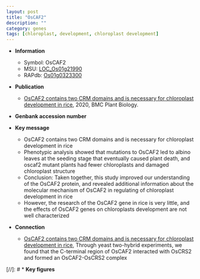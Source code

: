 ```yaml
---
layout: post
title: "OsCAF2"
description: ""
category: genes
tags: [chloroplast, development, chloroplast development]
---
```


* **Information**  
    + Symbol: OsCAF2  
    + MSU: [LOC_Os01g21990](http://rice.plantbiology.msu.edu/cgi-bin/ORF_infopage.cgi?orf=LOC_Os01g21990)  
    + RAPdb: [Os01g0323300](http://rapdb.dna.affrc.go.jp/viewer/gbrowse_details/irgsp1?name=Os01g0323300)  

* **Publication**  
    + [OsCAF2 contains two CRM domains and is necessary for chloroplast development in rice](http://www.ncbi.nlm.nih.gov/pubmed?term=OsCAF2+contains+two+CRM+domains+and+is+necessary+for+chloroplast+development+in+rice%5BTitle%5D), 2020, BMC Plant Biology.

* **Genbank accession number**  

* **Key message**  
    + OsCAF2 contains two CRM domains and is necessary for chloroplast development in rice
    + Phenotypic analysis showed that mutations to OsCAF2 led to albino leaves at the seeding stage that eventually caused plant death, and oscaf2 mutant plants had fewer chloroplasts and damaged chloroplast structure
    + Conclusion: Taken together, this study improved our understanding of the OsCAF2 protein, and revealed additional information about the molecular mechanism of OsCAF2 in regulating of chloroplast development in rice
    + However, the research of the OsCAF2 gene in rice is very little, and the effects of OsCAF2 genes on chloroplasts development are not well characterized

* **Connection**  
    + [OsCAF2 contains two CRM domains and is necessary for chloroplast development in rice](http://www.ncbi.nlm.nih.gov/pubmed?term=OsCAF2+contains+two+CRM+domains+and+is+necessary+for+chloroplast+development+in+rice%5BTitle%5D),  Through yeast two-hybrid experiments, we found that the C-terminal region of OsCAF2 interacted with OsCRS2 and formed an OsCAF2-OsCRS2 complex

[//]: # * **Key figures**  


